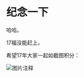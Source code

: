 # 纪念一下

哈哈。

17福没能赶上，

希望17年大家一起如截图积分：

![图片注释](http://storage-uqer.datayes.com/55d56c27f9f06c5221156a49/a89b408a-f77f-11e6-aea4-0242ac140003)